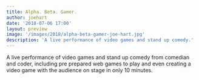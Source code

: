 ```yaml
---
title: Alpha. Beta. Gamer.
author: joehart
date: '2018-07-06 17:00'
layout: preview
image: '/images/2018/alpha-beta-gamer-joe-hart.jpg'
description: 'A live performance of video games and stand up comedy.'
---
```


A live performance of video games and stand up comedy from comedian and coder, including pre prepared web games to play and even creating a video game with the audience on stage in only 10 minutes.
